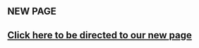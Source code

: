 ## NEW PAGE

## [Click here to be directed to our new page](https://github.com/iZeaoGamer/VirtualPE)
